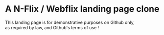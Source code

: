 # A N-Flix / Webflix landing page clone

This landing page is for demonstrative purposes on Github only,</br> 
as required by law, and Github's terms of use ! 


